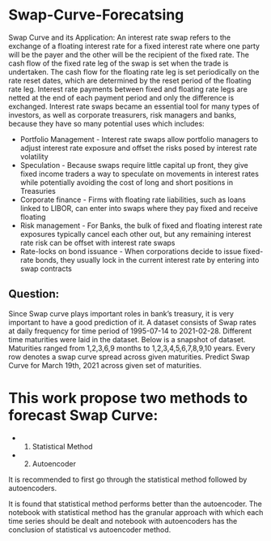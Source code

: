 # Swap-Curve-Forecatsing

Swap Curve and its Application:
An interest rate swap refers to the exchange of a floating interest rate for a fixed interest rate where one party will be the payer and the other will be the recipient of the fixed rate. The cash flow of the fixed rate leg of the swap is set when the trade is undertaken. The cash flow for the floating rate leg is set periodically on the rate reset dates, which are determined by the reset period of the floating rate leg. Interest rate payments between fixed and floating rate legs are netted at the end of each payment period and only the difference is exchanged.
Interest rate swaps became an essential tool for many types of investors, as well as corporate treasurers, risk managers and banks, because they have so many potential uses which includes:
-	Portfolio Management - Interest rate swaps allow portfolio managers to adjust interest rate exposure and offset the risks posed by interest rate volatility
-	Speculation - Because swaps require little capital up front, they give fixed income traders a way to speculate on movements in interest rates while potentially avoiding the cost of long and short positions in Treasuries
-	Corporate finance - Firms with floating rate liabilities, such as loans linked to LIBOR, can enter into swaps where they pay fixed and receive floating
-	Risk management - For Banks, the bulk of fixed and floating interest rate exposures typically cancel each other out, but any remaining interest rate risk can be offset with interest rate swaps
-	Rate-locks on bond issuance - When corporations decide to issue fixed-rate bonds, they usually lock in the current interest rate by entering into swap contracts
## Question:
Since Swap curve plays important roles in bank’s treasury, it is very important to have a good prediction of it. A dataset consists of Swap rates at daily frequency for time period of 1995-07-14 to 2021-02-28. Different time maturities were laid in the dataset. Below is a snapshot of dataset. Maturities ranged from 1,2,3,6,9 months to 1,2,3,4,5,6,7,8,9,10 years. Every row denotes a swap curve spread across given maturities.  Predict Swap Curve for March 19th, 2021 across given set of maturities. 


# This work propose two methods to forecast Swap Curve:
- 1. Statistical Method
- 2. Autoencoder

It is recommended to first go through the statistical method followed by autoencoders.

It is found that statistical method performs better than the autoencoder. The notebook with statistical method has the granular approach with which each time series should be dealt and notebook with autoencoders has the conclusion of statistical vs autoencoder method.


